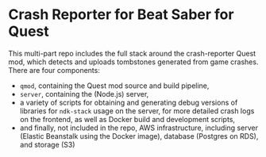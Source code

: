 # Crash Reporter for Beat Saber for Quest

This multi-part repo includes the full stack around the crash-reporter Quest mod, which detects and uploads tombstones generated from game crashes. There are four components:

- `qmod`, containing the Quest mod source and build pipeline,
- `server`, containing the (Node.js) server,
- a variety of scripts for obtaining and generating debug versions of libraries for `ndk-stack` usage on the server, for more detailed crash logs on the frontend, as well as Docker build and development scripts,
- and finally, not included in the repo, AWS infrastructure, including server (Elastic Beanstalk using the Docker image), database (Postgres on RDS), and storage (S3)
